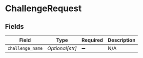 # ChallengeRequest


## Fields

| Field              | Type               | Required           | Description        |
| ------------------ | ------------------ | ------------------ | ------------------ |
| `challenge_name`   | *Optional[str]*    | :heavy_minus_sign: | N/A                |